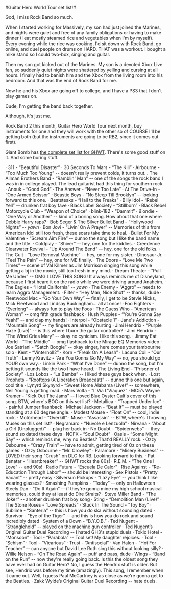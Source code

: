 #Guitar Hero World Tour set list!#

God, I miss Rock Band so much.

When I started working for Massively, my son had just joined the Marines, and nights were quiet and free of any family obligations or having to make dinner (I eat mostly steamed rice and vegetables when I'm by myself). Every evening while the rice was cooking, I'd sit down with Rock Band, go online, and duel people on drums on HARD. THAT was a workout. I bought a mike stand so I could two-box, singing and guitar.

Then my son got kicked out of the Marines. My son is a devoted Xbox Live fan, so suddenly quiet nights were shattered by yelling and cursing at all hours. I finally had to banish him and the Xbox from the living room into his bedroom. And that was the end of Rock Band for me.

Now he and his Xbox are going off to college, and I have a PS3 that I don't play games on.

Dude, I'm getting the band back together.

Although, it's just me.

Rock Band 2 this month, Guitar Hero World Tour next month, buy instruments for one and they will work with the other so of COURSE I'll be getting both (but the instruments are going to be RB2, since it comes out first).

Giant Bomb has [the complete set list for GHWT](http://www.giantbomb.com/news/guitar-hero-world-tour-soundtrack-revealed/231/). There's some good stuff on it. And some boring stuff.

· 311 - “Beautiful Disaster”
· 30 Seconds To Mars - “The Kill”
· Airbourne - “Too Much Too Young” -- doesn't really prevent colds, it turns out.
. The Allman Brothers Band - “Ramblin' Man” -- one of the songs the rock band I was in in college played. The lead guitarist had this thing for southern rock.
· Anouk - “Good God”
· The Answer - “Never Too Late”
· At The Drive-In - “One Armed Scissor”
· Beastie Boys - “No Sleep Till Brooklyn” -- looking forward to this one.
· Beatsteaks - “Hail to the Freaks”
· Billy Idol - “Rebel Yell” -- drunken frat boy fave
· Black Label Society - “Stillborn”
· Black Rebel Motorcycle Club - “Weapon of Choice”
· blink-182 - “Dammit”
· Blondie - “One Way or Another” -- kind of a boring song. How about that one where Debbie Harry raps?
· Bob Seger & The Silver Bullet Band - “Hollywood Nights” -- *yawn*
· Bon Jovi - “Livin’ On A Prayer” -- Memories of this from American Idol still too fresh, these scars take time to heal.
· Bullet For My Valentine - “Scream Aim Fire” -- dunno the song but I like the band name and the title.
· Coldplay - “Shiver” -- hey, one for the kiddies.
· Creedence Clearwater Revival - “Up Around The Bend” -- hey, one for the old folks.
· The Cult - “Love Removal Machine” -- hey, one for my sister.
· Dinosaur Jr. - “Feel The Pain” -- hey, one for ME finally.
· The Doors - “Love Me Two Times” -- scene of Val Kilmer as Jim Morrison singing this song while getting a bj in the movie, still too fresh in my mind.
· Dream Theater - “Pull Me Under” -- OMG I LOVE THIS SONG! It always reminds me of Disneyland, because I first heard it on the radio while we were driving around Anaheim.
· The Eagles - “Hotel California” -- *yawn*
· The Enemy - “Aggro” -- needs to learn Aggro Management.
· Filter - “Hey Man, Nice Shot” -- thanks, dude
· Fleetwood Mac - “Go Your Own Way” -- finally, I get to be Stevie Nicks, Mick Fleetwood and Lindsay Buckingham... all at once!
· Foo Fighters - “Everlong” -- always fun to play the Foos
· The Guess Who - “American Woman” -- omg fifth grade flashback
· Hush Puppies - “You're Gonna Say Yeah!” -- and clap my hands!
· Interpol - “Obstacle 1”
· Jane's Addiction - “Mountain Song” -- my fingers are already hurting
· Jimi Hendrix - “Purple Haze (Live)” -- is this where I burn the guitar controller?
· Jimi Hendrix - “The Wind Cries Mary” -- okay no cynicism. I like this song.
· Jimmy Eat World - “The Middle” -- omg flashback to the Mirage EQ Memories video
· Joe Satriani - “Satch Boogie” -- okay singer, here comes your tambourine solo
· Kent - “Vinternoll2”
· Korn - “Freak On A Leash”
· Lacuna Coil - “Our Truth”
· Lenny Kravitz - “Are You Gonna Go My Way” -- no, you should go YOUR own way.
· Linkin Park - “What I've Done” -- dunno the song, but I'm betting it sounds like the two I have heard.
· The Living End - “Prisoner of Society”
· Los Lobos - “La Bamba” -- I liked these guys back when.
· Lost Prophets - “Rooftops (A Liberation Broadcast)” -- dunno this one but again, cool title
· Lynyrd Skynyrd - “Sweet Home Alabama (Live)” -- somewhere, Neil Young is getting mad.
· Mars Volta - “L'Via L'Viaquez”
· MC5’s Wayne Kramer - “Kick Out The Jams” -- I loved Blue Oyster Cult's cover of this song. BTW, where's BOC on this set list?
· Metallica - “Trapped Under Ice” -- painful Jumper flashback
· Michael Jackson - “Beat It” -- must be played standing at a 60 degree angle.
· Modest Mouse - “Float On” -- cool, indie rock.
· Motörhead - “Overkill”
· Muse - “Assassin” -- BTW, where's Throwing Muses on this set list?
· Negramaro - “Nuvole e Lenzuola”
· Nirvana - “About a Girl (Unplugged)” -- plug her back in
· No Doubt - “Spiderwebs” -- they sound so dated these days
· NOFX - “Soul Doubt”
· Oasis - “Some Might Say” -- which reminds me, why no Beatles? That'd REALLY rock.
· Ozzy Osbourne - “Crazy Train” -- have to admit, getting tired of Oz on these games.
· Ozzy Osbourne - “Mr. Crowley”
· Paramore - “Misery Business” -- LOVED their song "Crush" on DLC for RB. Looking forward to this.
· Pat Benatar - “Heartbreaker” -- GHWT rocks the 80s!
· R.E.M. - “The One I Love” -- and 90s!
· Radio Futura - “Escuela De Calor”
· Rise Against - “Re-Education Through Labor” -- should be interesting
· Sex Pistols - “Pretty Vacant” -- pretty easy
· Silversun Pickups - “Lazy Eye” -- you think I like wearing glasses?
· Smashing Pumpkins - “Today” -- only on Halloween
· Steely Dan - “Do It Again” -- if they're gonna mine my high school musical memories, could they at least do Dire Straits?
· Steve Miller Band - “The Joker” -- another drunken frat boy song
· Sting - “Demolition Man (Live)”
· The Stone Roses - “Love Spreads”
· Stuck In The Sound - “Toy Boy”
· Sublime - “Santeria” -- this is how you do ska without sounding dated
· Survivor - “Eye of the Tiger” -- and this is how you do rock and sound incredibly dated
· System of a Down - “B.Y.O.B.”
· Ted Nugent - “Stranglehold” -- played on the machine gun controller
· Ted Nugent’s Original Guitar Duel Recording -- I hated GH3's stupid duels
· Tokio Hotel - “Monsoon”
· Tool - “Parabola” -- Tool set! My daughter rejoices.
· Tool - “Schism”
· Tool - “Vicarious”
· Trust - “Antisocial”
· Van Halen - “Hot For Teacher” -- can anyone but David Lee Roth sing this without looking silly?
· Willie Nelson - “On The Road Again” -- puff and pass, dude
· Wings - “Band on the Run” -- now they're really going back. Is this the oldest song they have ever had on Guitar Hero? No, I guess the Hendrix stuff is older. But see, Hendrix was before my time (amazingly). This song, I remember when it came out. Well, I guess Paul McCartney is as close as we're gonna get to the Beatles.
· Zakk Wylde’s Original Guitar Duel Recording -- hate duels.

